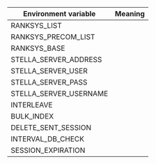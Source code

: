 | Environment variable | Meaning |
| --- | --- |
| RANKSYS_LIST | | 
| RANKSYS_PRECOM_LIST | | 
| RANKSYS_BASE | | 
| STELLA_SERVER_ADDRESS | | 
| STELLA_SERVER_USER | | 
| STELLA_SERVER_PASS | | 
| STELLA_SERVER_USERNAME | | 
| INTERLEAVE | | 
| BULK_INDEX | | 
| DELETE_SENT_SESSION | | 
| INTERVAL_DB_CHECK | | 
| SESSION_EXPIRATION | | 